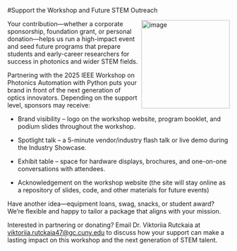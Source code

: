 #Support the Workshop and Future STEM Outreach

<img align="right" width="200" src=../pictures/Sponsors.png alt="image" />
Your contribution—whether a corporate sponsorship, foundation grant, or personal donation—helps us run a high-impact event and seed future programs that prepare students and early-career researchers for success in photonics and wider STEM fields.

Partnering with the 2025 IEEE Workshop on Photonics Automation with Python puts your brand in front of the next generation of optics innovators. Depending on the support level, sponsors may receive:

- Brand visibility – logo on the workshop website, program booklet, and podium slides throughout the workshop.

- Spotlight talk – a 5-minute vendor/industry flash talk or live demo during the Industry Showcase.

- Exhibit table – space for hardware displays, brochures, and one-on-one conversations with attendees.

- Acknowledgement on the workshop website (the site will stay online as a repository of slides, code, and other materials for future events)

Have another idea—equipment loans, swag, snacks, or student award? We’re flexible and happy to tailor a package that aligns with your mission.

Interested in partnering or donating?
Email Dr. Viktoriia Rutckaia at [viktoriia.rutckaia47@gc.cuny.edu](mailto:viktoriia.rutckaia47@gc.cuny.edu) to discuss how your support can make a lasting impact on this workshop and the next generation of STEM talent.